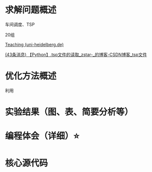 # 求解问题概述
车间调度、TSP

20组

[Teaching (uni-heidelberg.de)](http://comopt.ifi.uni-heidelberg.de/software/TSPLIB95/tsp/)

[(43条消息) 【Python】.tsp文件的读取_zstar-_的博客-CSDN博客_tsp文件](https://blog.csdn.net/qq1198768105/article/details/121592465)



# 优化方法概述

利用
# 实验结果（图、表、简要分析等）

# 编程体会（详细）⭐

# 核心源代码
